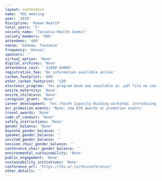 ```yaml
---
layout: conference 
name: 'THS meeting'
year: '2019'
discipline: 'Human Health'
total_years: '5'
society_name: 'Tanzania Health Summit'
society_members: '600'
attendees: '400'
venue: 'Dodoma, Tanzania'
frequency: 'Annual'
sponsors: ''
virtual_option: 'None'
digital_archives: 'None'
attendance_cost: ' $2000-$4000'
registration_fee: 'No information available online'
carbon_footprint: '600'
other_carbon_footprint: '120'
electonic_program: 'Yes program book was available as .pdf file on conference website.'
onsite_maternity: 'None'
onsite_childcare: 'None'
caregiver_grant: 'None'
career_development: 'Yes (Youth Capacity Buiding workshop: introducing youth to the latest trends worldwide in leadership, entrepreneurship, promotion, CV writing and personality development techniques. The workshop aims to strengthen capacity of young generation to take action on their personal development and to contribute towards the achievement of the national development vision 2025. It will also provide a platform to allow young people to express their expectations in leadership, job creation etc.) '
ecr_promotion_events: 'None, now ECR awards or promotion events'
travel_awards: 'None'
code_of_conduct: 'None'
safety_instructions: 'None'
gender_balance: 'None'
keynote_gender_balance: ''
speaker_gender_balance: ''
invited_gender_balance: ''
session_chair_gender_balance: ''
conference_chair_gender_balance: ''
environmental_sustainability: 'None'
public_engagement: 'None'
sustainability_initiatives: 'None'
conference_url: 'https://ths.or.tz/thsconference/'
other_details: ''
---
```

